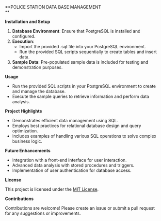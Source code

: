**POLICE STATION DATA BASE MANAGEMENT  
**

**Installation and Setup**

1. **Database Environment**: Ensure that PostgreSQL is installed and configured.
2. **Execution**:
    - Import the provided .sql file into your PostgreSQL environment.
    - Run the provided SQL scripts sequentially to create tables and insert data.
3. **Sample Data**: Pre-populated sample data is included for testing and demonstration purposes.

**Usage**

- Run the provided SQL scripts in your PostgreSQL environment to create and manage the database.
- Execute the sample queries to retrieve information and perform data analysis.

**Project Highlights**

- Demonstrates efficient data management using SQL.
- Employs best practices for relational database design and query optimization.
- Includes examples of handling various SQL operations to solve complex business logic.

**Future Enhancements**

- Integration with a front-end interface for user interaction.
- Advanced data analysis with stored procedures and triggers.
- Implementation of user authentication for database access.

**License**

This project is licensed under the [MIT License](https://d.docs.live.net/11df2d9aa3a9a269/Documents/LICENSE).

**Contributions**

Contributions are welcome! Please create an issue or submit a pull request for any suggestions or improvements.
